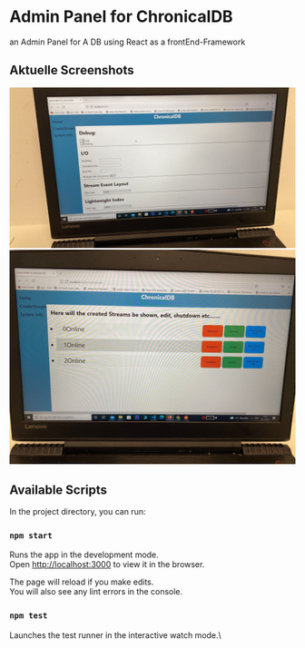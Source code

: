 # Admin Panel for ChronicalDB 
an Admin Panel for A DB using React as a frontEnd-Framework

## Aktuelle Screenshots 
![Home Page](https://github.com/MinaTheDebugger/Admin-Panel-ChronicleDB/blob/main/HomePage.jpeg)
![created Streams](https://github.com/MinaTheDebugger/Admin-Panel-ChronicleDB/blob/main/createdStreams.jpeg)







## Available Scripts

In the project directory, you can run:

### `npm start`

Runs the app in the development mode.\
Open [http://localhost:3000](http://localhost:3000) to view it in the browser.

The page will reload if you make edits.\
You will also see any lint errors in the console.

### `npm test`

Launches the test runner in the interactive watch mode.\
